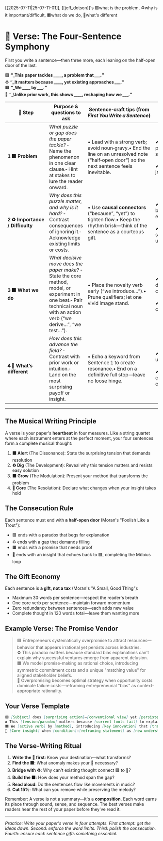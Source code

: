 [[2025-07-11|25-07-11-01]], [[jeff_dotson]]'s 🟪what is the problem, ♻️why is it important/difficult, 🟧what do we do, 🔴what's different

# 🤟 Verse: The Four-Sentence Symphony

First you write a sentence—then three more, each leaning on the half-open door of the last.

🟪 **“_This paper tackles ____, a problem that ____._”**  
♻️ **“_It matters because ____, yet existing approaches ____._”**  
🟧 **“_We ____ by ____._”**  
🔴 **“_Unlike prior work, this shows ____, reshaping how we ____._”**

| 💠 Step                          | Purpose & questions to ask                                                                                                                                                | Sentence‑craft tips (from _First You Write a Sentence_)                                                                                    | Checklist before moving on                                     |
| -------------------------------- | ------------------------------------------------------------------------------------------------------------------------------------------------------------------------- | ------------------------------------------------------------------------------------------------------------------------------------------ | -------------------------------------------------------------- |
| **1 🟪 Problem**                 | _What puzzle or gap does the paper tackle?_ ‑ Name the phenomenon in one clear clause.‑ Hint at stakes to lure the reader onward.                                         | • Lead with a strong verb; avoid noun‑gravy.• End the line on an unresolved note (“half‑open door”) so the next sentence feels inevitable. | ✔ Unique phenomenon stated.<br><br>✔ No method jargon yet.     |
| **2 ♻️ Importance / Difficulty** | _Why does this puzzle matter, and why is it hard?_ ‑ Contrast consequences of ignoring it.‑ Acknowledge existing limits or costs.                                         | • Use **causal connectors** (“because”, “yet”) to tighten flow.• Keep the rhythm brisk—think of the sentence as a courteous gift.          | ✔ Stakes or barriers explicit.<br><br>✔ Reader senses urgency. |
| **3 🟧 What we do**              | _What decisive move does the paper make?_ ‑ State the core method, model, or experiment in one beat.‑ Pair technical noun with an action verb (“we derive…”, “we test…”). | • Place the novelty verb early (“we introduce…”).• Prune qualifiers; let one vivid image stand.                                            | ✔ Action & deliverable clear.<br><br>✔ No result claims yet.   |
| **4 🔴 What’s different**        | _How does this advance the field?_ ‑ Contrast with prior work or intuition.‑ Land on the most surprising payoff or insight.                                               | • Echo a keyword from Sentence 1 to create resonance.• End on a definitive full stop—leave no loose hinge.                                 | ✔ Contrast unmistakable.<br><br>✔ Memorable closing cadence.   |

---

## The Musical Writing Principle

A verse is your paper's **heartbeat** in four measures. Like a string quartet where each instrument enters at the perfect moment, your four sentences form a complete musical thought:

1. **🟪 Alert** (The Dissonance): State the surprising tension that demands resolution
2. **♻️ Dig** (The Development): Reveal why this tension matters and resists easy solution  
3. **🟧 Grow** (The Modulation): Present your method that transforms the problem
4. **🔴 Core** (The Resolution): Declare what changes when your insight takes hold

## The Consecution Rule

Each sentence must end with **a half-open door** (Moran's "Foolish Like a Trout"):
- 🟪 ends with a paradox that begs for explanation
- ♻️ ends with a gap that demands filling
- 🟧 ends with a promise that needs proof
- 🔴 ends with an insight that echoes back to 🟪, completing the Möbius loop

## The Gift Economy

Each sentence is **a gift, not a tax** (Moran's "A Small, Good Thing"):
- Maximum 30 words per sentence—respect the reader's breath
- One core verb per sentence—maintain forward momentum
- Zero redundancy between sentences—each adds new value
- Complete thought in 120 words total—leave them wanting more

## Example Verse: The Promise Vendor

> 🟪 Entrepreneurs systematically overpromise to attract resources—behavior that appears irrational yet persists across industries.  
> ♻️ This paradox matters because standard bias explanations can't explain why successful ventures emerge from apparent delusion.  
> 🟧 We model promise-making as rational choice, introducing symmetric commitment costs and a unique "matching value" for aligned stakeholder beliefs.  
> 🔴 Overpromising becomes optimal strategy when opportunity costs dominate failure costs—reframing entrepreneurial "bias" as context-appropriate rationality.

## Your Verse Template

```markdown
🟪 [Subject] does [surprising action]—[conventional view] yet [persistent reality].
♻️ This [tension/paradox] matters because [current tools fail] to explain [important phenomenon].
🟧 We [active verb] by [method], introducing [key innovation] that [transformation].
🔴 [Core insight] when [condition]—[reframing statement] as [new understanding].
```

## The Verse-Writing Ritual

1. **Write the 🔴 first**: Know your destination—what transforms?
2. **Find the 🟪**: What anomaly makes your 🔴 necessary?
3. **Bridge with ♻️**: Why can't existing thought connect 🟪 to 🔴?
4. **Build the 🟧**: How does your method span the gap?
5. **Read aloud**: Do the sentences flow like movements in music?
6. **Cut 15%**: What can you remove while preserving the melody?

Remember: A verse is not a summary—it's a **composition**. Each word earns its place through sound, sense, and sequence. The best verses make readers hear the rest of your paper before they've read it.

---

*Practice: Write your paper's verse in four attempts. First attempt: get the ideas down. Second: enforce the word limits. Third: polish the consecution. Fourth: ensure each sentence gifts something essential.*

